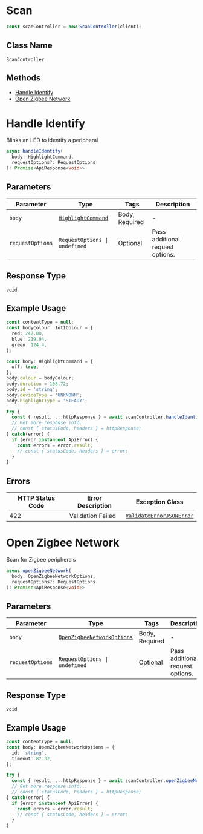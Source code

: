 # Scan

```ts
const scanController = new ScanController(client);
```

## Class Name

`ScanController`

## Methods

* [Handle Identify](/doc/controllers/scan.md#handle-identify)
* [Open Zigbee Network](/doc/controllers/scan.md#open-zigbee-network)


# Handle Identify

Blinks an LED to identify a peripheral

```ts
async handleIdentify(
  body: HighlightCommand,
  requestOptions?: RequestOptions
): Promise<ApiResponse<void>>
```

## Parameters

| Parameter | Type | Tags | Description |
|  --- | --- | --- | --- |
| `body` | [`HighlightCommand`](/doc/models/highlight-command.md) | Body, Required | - |
| `requestOptions` | `RequestOptions \| undefined` | Optional | Pass additional request options. |

## Response Type

`void`

## Example Usage

```ts
const contentType = null;
const bodyColour: IotIColour = {
  red: 247.88,
  blue: 219.94,
  green: 124.4,
};

const body: HighlightCommand = {
  off: true,
};
body.colour = bodyColour;
body.duration = 108.72;
body.id = 'string';
body.deviceType = 'UNKNOWN';
body.highlightType = 'STEADY';

try {
  const { result, ...httpResponse } = await scanController.handleIdentify(body);
  // Get more response info...
  // const { statusCode, headers } = httpResponse;
} catch(error) {
  if (error instanceof ApiError) {
    const errors = error.result;
    // const { statusCode, headers } = error;
  }
}
```

## Errors

| HTTP Status Code | Error Description | Exception Class |
|  --- | --- | --- |
| 422 | Validation Failed | [`ValidateErrorJSONError`](/doc/models/validate-error-json-error.md) |


# Open Zigbee Network

Scan for Zigbee peripherals

```ts
async openZigbeeNetwork(
  body: OpenZigbeeNetworkOptions,
  requestOptions?: RequestOptions
): Promise<ApiResponse<void>>
```

## Parameters

| Parameter | Type | Tags | Description |
|  --- | --- | --- | --- |
| `body` | [`OpenZigbeeNetworkOptions`](/doc/models/open-zigbee-network-options.md) | Body, Required | - |
| `requestOptions` | `RequestOptions \| undefined` | Optional | Pass additional request options. |

## Response Type

`void`

## Example Usage

```ts
const contentType = null;
const body: OpenZigbeeNetworkOptions = {
  id: 'string',
  timeout: 82.32,
};

try {
  const { result, ...httpResponse } = await scanController.openZigbeeNetwork(body);
  // Get more response info...
  // const { statusCode, headers } = httpResponse;
} catch(error) {
  if (error instanceof ApiError) {
    const errors = error.result;
    // const { statusCode, headers } = error;
  }
}
```

